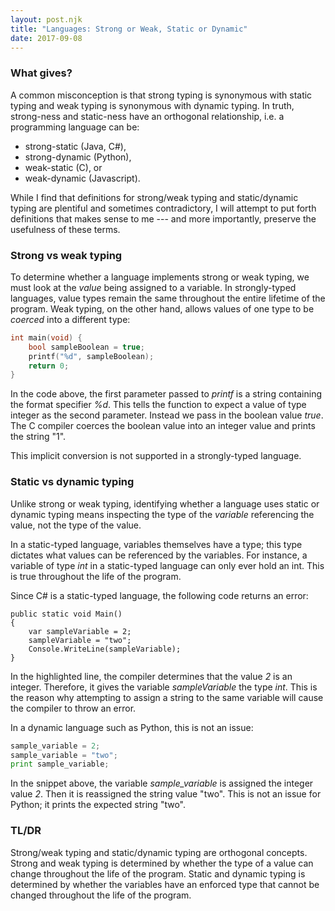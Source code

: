 ```yaml
---
layout: post.njk
title: "Languages: Strong or Weak, Static or Dynamic"
date: 2017-09-08
---
```


### What gives?

A common misconception is that strong typing is synonymous with static typing and weak typing is synonymous with dynamic typing. In truth, strong-ness and static-ness have an orthogonal relationship, i.e. a programming language can be:

- strong-static (Java, C#),
- strong-dynamic (Python),
- weak-static (C), or
- weak-dynamic (Javascript).

While I find that definitions for strong/weak typing and static/dynamic typing are plentiful and sometimes contradictory, I will attempt to put forth definitions that makes sense to me --- and more importantly, preserve the usefulness of these terms.

### Strong vs weak typing

To determine whether a language implements strong or weak typing, we must look at the *value* being assigned to a variable. In strongly-typed languages, value types remain the same throughout the entire lifetime of the program. Weak typing, on the other hand, allows values of one type to be *coerced* into a different type:

```c
int main(void) {
    bool sampleBoolean = true;
    printf("%d", sampleBoolean);
    return 0;
}
```

In the code above, the first parameter passed to *printf* is a string containing the format specifier *%d*. This tells the function to expect a value of type integer as the second parameter. Instead we pass in the boolean value *true*. The C compiler coerces the boolean value into an integer value and prints the string "1".

This implicit conversion is not supported in a strongly-typed language.

### Static vs dynamic typing

Unlike strong or weak typing, identifying whether a language uses static or dynamic typing means inspecting the type of the *variable* referencing the value, not the type of the value.

In a static-typed language, variables themselves have a type; this type dictates what values can be referenced by the variables. For instance, a variable of type *int* in a static-typed language can only ever hold an int. This is true throughout the life of the program.

Since C# is a static-typed language, the following code returns an error:

```csharp/2
public static void Main()
{
    var sampleVariable = 2;
    sampleVariable = "two";
    Console.WriteLine(sampleVariable);
}
```

In the highlighted line, the compiler determines that the value *2* is an integer. Therefore, it gives the variable *sampleVariable* the type *int*. This is the reason why attempting to assign a string to the same variable will cause the compiler to throw an error.

In a dynamic language such as Python, this is not an issue:

```python
sample_variable = 2;
sample_variable = "two";
print sample_variable;
```

In the snippet above, the variable *sample_variable* is assigned the integer value *2*. Then it is reassigned the string value "two". This is not an issue for Python; it prints the expected string "two".

### TL/DR

Strong/weak typing and static/dynamic typing are orthogonal concepts. Strong and weak typing is determined by whether the type of a value can change throughout the life of the program.  Static and dynamic typing is determined by whether the variables have an enforced type that cannot be changed throughout the life of the program.
